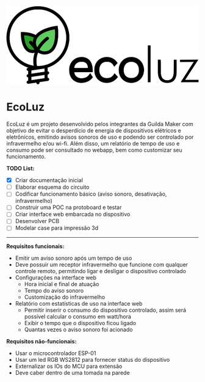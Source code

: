 ![Ecoluz Logo](images/ecoluz-logo.png)

# EcoLuz

EcoLuz é um projeto desenvolvido pelos integrantes da Guilda Maker com objetivo de evitar o desperdício de energia de dispositivos elétricos e eletrônicos, emitindo avisos sonoros de uso e podendo ser controlado por infravermelho e/ou wi-fi. Além disso, um relatório de tempo de uso e consumo pode ser consultado no webapp, bem como customizar seu funcionamento.


**TODO List:**
- [x] Criar documentação inicial
- [ ] Elaborar esquema do circuito 
- [ ] Codificar funcionamento básico (aviso sonoro, desativação, infravermelho)
- [ ] Construir uma POC na protoboard e testar
- [ ] Criar interface web embarcada no dispositivo
- [ ] Desenvolver PCB
- [ ] Modelar case para impressão 3d

---

**Requisitos funcionais:**
- Emitir um aviso sonoro após um tempo de uso
- Deve possuir um receptor infravermelho que funcione com qualquer controle remoto, permitindo ligar e desligar o dispositivo controlado
- Configurações na interface web
  - Hora inicial e final de atuação
  - Tempo do aviso sonoro
  - Customização do infravermelho
- Relatório com estatísticas de uso na interface web
  - Permitir inserir o consumo do dispositivo controlado, assim será possível calcular o consumo em watt/hora
  - Exibir o tempo que o dispositivo ficou ligado
  - Quantas vezes o aviso sonoro foi acionado


**Requisitos não-funcionais:**
- Usar o microcontrolador ESP-01
- Usar um led RGB WS2812 para fornecer status do dispositivo
- Externalizar os IOs do MCU para extensão
- Deve caber dentro de uma tomada na parede


